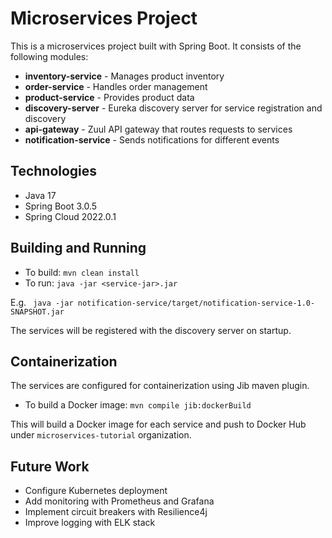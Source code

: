 # Microservices Project

This is a microservices project built with Spring Boot. It consists of the following modules:

- **inventory-service** - Manages product inventory
- **order-service** - Handles order management
- **product-service** - Provides product data
- **discovery-server** - Eureka discovery server for service registration and discovery
- **api-gateway** - Zuul API gateway that routes requests to services
- **notification-service** - Sends notifications for different events

## Technologies

- Java 17
- Spring Boot 3.0.5
- Spring Cloud 2022.0.1

## Building and Running

- To build:
`mvn clean install
`
- To run:
`java -jar <service-jar>.jar
`

E.g.
` java -jar notification-service/target/notification-service-1.0-SNAPSHOT.jar`


The services will be registered with the discovery server on startup.

## Containerization

The services are configured for containerization using Jib maven plugin.

- To build a Docker image:
`mvn compile jib:dockerBuild`

This will build a Docker image for each service and push to Docker Hub under `microservices-tutorial` organization.

## Future Work

- Configure Kubernetes deployment
- Add monitoring with Prometheus and Grafana
- Implement circuit breakers with Resilience4j
- Improve logging with ELK stack

